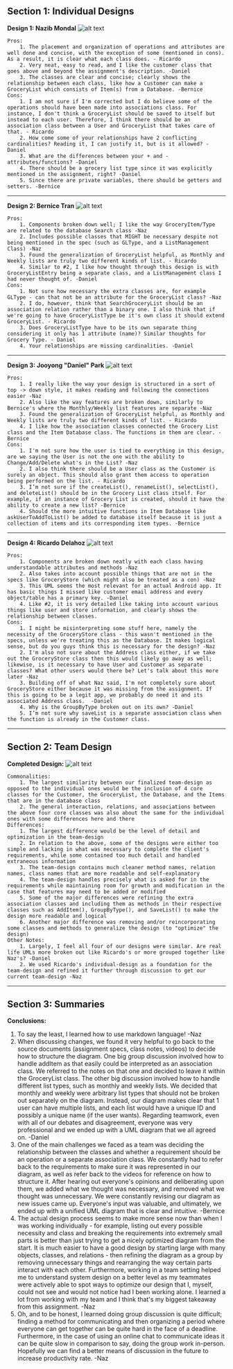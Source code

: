 ## Section 1: Individual Designs

[design1]: https://github.com/qc-se-fall2017/370Fall17Team6/blob/master/GroupProject/Design-Individual/DefinitelyNotSona/GroceryListUMLNaz.PNG?raw=true "Grocery List Design 1 - Nazib Mondal"
[design2]: https://github.com/qc-se-fall2017/370Fall17Team6/blob/master/GroupProject/Design-Individual/BerniceTran/GroceryListManager.png "Grocery List Design 2 - Bernice Tran"
[design3]: https://github.com/qc-se-fall2017/370Fall17Team6/blob/master/GroupProject/Design-Individual/jdapark/design.PNG "Grocery List Design 3 - Jooyong Park"
[design4]:https://github.com/qc-se-fall2017/370Fall17Team6/blob/master/GroupProject/Design-Individual/delahozric/design.jpg "Grocery List Design 4 - Ricardo Delahoz"
[team-design]:https://github.com/qc-se-fall2017/370Fall17Team6/blob/master/GroupProject/Design-Team/teamDesign.PNG "Team Design"


**Design 1: Nazib Mondal**
	![alt text][design1]

	Pros:
		1. The placement and organization of operations and attributes are well done and concise, with the exception of some (mentioned in cons). As a result, it is clear what each class does. - Ricardo
		2. Very neat, easy to read, and I like the customer class that goes above and beyond the assignment's description. -Daniel
		3. The classes are clear and concise; clearly shows the relationship between each class, like how a Customer can make a GroceryList which consists of Item(s) from a Database. -Bernice
	Cons:
		1. I am not sure if I'm corrected but I do believe some of the operations should have been made into associations class. For instance, I don't think a GroceryList should be saved to itself but instead to each user. Therefore, I think there should be an association class between a User and GroceryList that takes care of that. - Ricardo
		2. How come some of your relationships have 2 conflicting cardinalities? Reading it, I can justify it, but is it allowed? -Daniel
		3. What are the differences between your + and - attributes/functions? -Daniel
		4. There should be a grocery list type since it was explicitly mentioned in the assignment, right? -Daniel
		5. Since there are private variables, there should be getters and setters. -Bernice
---

**Design 2: Bernice Tran**
	![alt text][design2]

	Pros:
		1. Components broken down well; I like the way GroceryItem/Type are related to the database Search class -Naz
		2. Includes possible classes that MIGHT be necessary despite not being mentioned in the spec (such as GLType, and a ListManagement Class) -Naz
		3. Found the generalization of GroceryList helpful, as Monthly and Weekly lists are truly two different kinds of list. - Ricardo
		4. Similar to #2, I like how thought through this design is with GroceryListEntry being a separate class, and a ListManagement class I had never thought of. -Daniel
	Cons:
		1. Not sure how necessary the extra classes are, for example GLType - can that not be an attribute for the GroceryList class? -Naz
		2. I do, however, think that SearchGroceryList should be an association relation rather than a binary one. I also think that if we're going to have GroceryListType be it's own class it should extend GroceryList. - Ricardo
		3. Does GroceryListType have to be its own separate thing considering it only has 1 attribute (name)? Similar thoughts for Grocery Type. - Daniel
		4. Your relationships are missing cardinalities. -Daniel

---
**Design 3: Jooyong "Daniel" Park**
	![alt text][design3]

	Pros:
		1. I really like the way your design is structured in a sort of top -> down style, it makes reading and following the connections easier -Naz
		2. Also like the way features are broken down, similarly to Bernice's where the Monthly/Weekly list features are separate -Naz
		3. Found the generalization of GroceryList helpful, as Monthly and Weekly lists are truly two different kinds of list. - Ricardo
		4. I like how the association classes connected the Grocery List class and the Item Database class. The functions in them are clear. -Bernice
	Cons:
		1. I'm not sure how the user is tied to everything in this design, are we saying the User is not the one with the ability to Change/Add/Delete what's in the List? -Naz
		2. I also think there should be a User class as the Customer is surely an object. This should also grant them access to operation being performed on the list. - Ricardo
		3. I’m not sure if the createList(), renameList(), selectList(), and deleteList() should be in the Grocery List class itself. For example, if an instance of Grocery List is created, should it have the ability to create a new list? -Bernice
		4. Should the more intuitive functions in Item Database like askUserToAddToList() be added to database itself because it is just a collection of items and its corresponding item types. -Bernice
---
**Design 4: Ricardo Delahoz**
	![alt text][design4]

	Pros:
		1. Components are broken down neatly with each class having understandable attributes and methods -Naz
		2. Also takes into account possible things that are not in the specs like GroceryStore (which might also be treated as a con) -Naz
		3. This UML seems the most relevant for an actual Android app. It has basic things I missed like customer email address and every object/table has a primary key. -Daniel
		4. Like #2, it is very detailed like taking into account various things like user and store information, and clearly shows the relationship between classes.
	Cons:
		1. I might be misinterpreting some stuff here, namely the necessity of the GroceryStore class - this wasn't mentioned in the specs, unless we're treating this as the Database. It makes logical sense, but do you guys think this is necessary for the design? -Naz
		2. I'm also not sure about the Address class either, if we take out the GroceryStore class then this would likely go away as well; likewise, is it necessary to have User and Customer as separate classes? What other users would there be? Let's talk about this more later -Naz
		3. Building off of what Naz said, I'm not completely sure about GroceryStore either because it was missing from the assignment. If this is going to be a legit app, we probably do need it and its associated Address class.  -Daniel
		4. Why is the GroupByType broken out on its own? -Daniel
		5. I’m not sure why saveList is a separate association class when the function is already in the Customer class.

---
## Section 2: Team Design

**Completed Design:**
![alt text][team-design]

	Commonalities:
		1. The largest similarity between our finalized team-design as opposed to the individual ones would be the inclusion of 4 core classes for the Customer, the GroceryList, the Database, and the Items that are in the database class
		2. The general interaction, relations, and associations between the above four core classes was also about the same for the individual ones with some differences here and there
	Differences:
		1. The largest difference would be the level of detail and optimization in the team-design
		2. In relation to the above, some of the designs were either too simple and lacking in what was necessary to complete the client's requirements, while some contained too much detail and handled extraneous information
		3. The team-design contains much cleaner method names, relation names, class names that are more readable and self-explanatory
		4. The team-design handles precisely what is asked for in the requirements while maintaining room for growth and modification in the case that features may need to be added or modified
		5. Some of the major differences were refining the extra association classes and including them as methods in their respective classes such as AddItem(), GroupByType(), and SaveList() to make the design more readable and logical
		6. Another major difference was removing and/or reincorporating some classes and methods to generalize the design (to "optimize" the design)
	Other Notes:
		1. Largely, I feel all four of our designs were similar. Are real life UMLs more broken out like Ricardo's or more grouped together like Naz's? -Daniel
		2. We used Ricardo's individual-design as a foundation for the team-design and refined it further through discussion to get our current team-design -Naz


---
## Section 3: Summaries

**Conclusions:**

1. To say the least, I learned how to use markdown language! -Naz
2. When discussing changes, we found it very helpful to go back to the source documents (assignment specs, class notes, videos) to decide how to structure the diagram. One big group discussion involved how to handle addItem as that easily could be interpreted as an association class. We referred to the notes on that one and decided to leave it within the GroceryList class. The other big discussion involved how to handle different list types, such as monthly and weekly lists. We decided that monthly and weekly were arbitrary list types that should not be broken out separately on the diagram. Instead, our diagram makes clear that 1 user can have multiple lists, and each list would have a unique ID and possibly a unique name (if the user wants). Regarding teamwork, even with all of our debates and disagreement, everyone was very professional and we ended up with a UML diagram that we all agreed on.   -Daniel
3. One of the main challenges we faced as a team was deciding the relationship between the classes and whether a requirement should be an operation or a separate association class. We constantly had to refer back to the requirements to make sure it was represented in our diagram, as well as refer back to the videos for reference on how to structure it. After hearing out everyone's opinions and deliberating upon them, we added what we thought was necessary, and removed what we thought was unnecessary. We were constantly revising our diagram as new issues came up. Everyone's input was valuable, and ultimately, we ended up with a unified UML diagram that is clear and intuitive. -Bernice
4. The actual design process seems to make more sense now than when I was working individually - for example, listing out every possible necessity and class and breaking the requirements into extremely small parts is better than just trying to get a nicely optimized diagram from the start.
It is much easier to have a good design by starting large with many objects, classes, and relations - then refining the diagram as a group by removing unnecessary things and rearranging the way certain parts interact with each other.
Furthermore, working in a team setting helped me to understand system design on a better level as my teammates were actively able to spot ways to optimize our design that I, myself, could not see and would not notice had I been working alone. I learned a lot from working with my team and I think that's my biggest takeaway from this assignment. -Naz
5. Oh, and to be honest, I learned doing group discussion is quite difficult; finding a method for communicating and then organizing a period where everyone can get together can be quite hard in the face of a deadline.
Furthermore, in the case of using an online chat to communicate ideas it can be quite slow in comparison to say, doing the group work in-person. Hopefully we can find a better means of discussion in the future to increase productivity rate. -Naz
